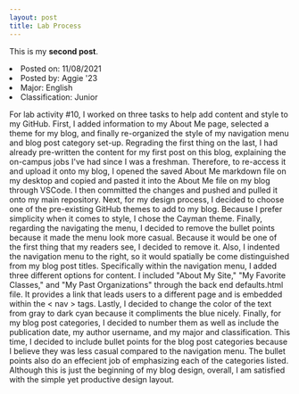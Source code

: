 ```yaml
---
layout: post
title: Lab Process
---
```


This is my **second post**.
<li>Posted on: 11/08/2021</li>
<li>Posted by: Aggie '23</li>
<li>Major: English</li>
<li>Classification: Junior</li>

For lab activity #10, I worked on three tasks to help add content and style to my GitHub. First, I added information to my About Me page, selected a theme for my blog, and finally re-organized the style of my navigation menu and blog post category set-up. Regrading the first thing on the last, I had already pre-written the content for my first post on this blog, explaining the on-campus jobs I've had since I was a freshman. Therefore, to re-access it and upload it onto my blog, I opened the saved About Me markdown file on my desktop and copied and pasted it into the About Me file on my blog through VSCode. I then committed the changes and pushed and pulled it onto my main repository. Next, for my design process, I decided to choose one of the pre-existing GitHub themes to add to my blog. Because I prefer simplicity when it comes to style, I chose the Cayman theme. Finally, regarding the navigating the menu, I decided to remove the bullet points because it made the menu look more casual. Because it would be one of the first thing that my readers see, I decided to remove it. Also, I indented the navigation menu to the right, so it would spatially be come distinguished from my blog post titles. Specifically within the navigation menu, I added three different options for content. I included "About My Site," "My Favorite Classes," and "My Past Organizations" through the back end defaults.html file. It provides a link that leads users to a different page and is embedded within the < nav > tags. Lastly, I decided to change the color of the text from gray to dark cyan because it compliments the blue nicely. Finally, for my blog post categories, I decided to number them as well as include the publication date, my author username, and my major and classification. This time, I decided to include bullet points for the blog post categories because I believe they was less casual compared to the navigation menu. The bullet points also do an effecient job of emphasizing each of the categories listed. Although this is just the beginning of my blog design, overall, I am satisfied with the simple yet productive design layout.
